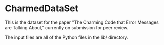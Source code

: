# CharmedDataSet

This is the dataset for the paper "The Charming Code that Error Messages are Talking About," currently on submission for peer review.

The input files are all of the Python files in the lib/ directory.
